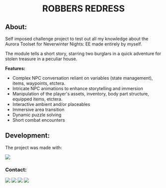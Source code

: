 <div align="center"> <h1> ROBBERS REDRESS </h1>


</div>


<h2>About:</h2>
Self imposed challenge project to test out all my knowledge about the Aurora Toolset for Neverwinter Nights: EE made entirely by myself.

The module tells a short story, starring two burglars in a quick adventure for stolen treasure in a peculiar house.


<b>Features:</b>
- Complex NPC conversation reliant on variables (state management), items, waypoints, etctera.
- Intricate NPC animations to enhance storytelling and immersion
- Manipulation of the player's assets, inventory, body part structure, equipped items, etctera.
- Interactive ambient and/or placeables
- Immersive area transition
- Dynamic puzzle solving
- Short combat encounters

<h2>Development:</h2>

The project was made with:

<image src = "https://img.shields.io/badge/-%2300599C.svg?style=for-the-badge&logo=c&logoColor=white">

  <h3>Contact:</h3>

<a href="mailto:ronaldofslopes@gmail.com"><image src = "https://img.shields.io/badge/Gmail-D14836?style=for-the-badge&logo=gmail&logoColor=white"></a>
<a href="https://api.whatsapp.com/send?phone=5521979433173"><image src = "https://img.shields.io/badge/WhatsApp-25D366?style=for-the-badge&logo=whatsapp&logoColor=white"></a> <a href="https://www.linkedin.com/in/ronaldo-figueiredo-santiago-lopes-rj/"><image src = "https://img.shields.io/badge/LinkedIn-0077B5?style=for-the-badge&logo=linkedin&logoColor=white"></a> <a href="https://www.instagram.com/ronaldolopes9256/"><image src = "https://img.shields.io/badge/Instagram-E4405F?style=for-the-badge&logo=instagram&logoColor=white"></div>
